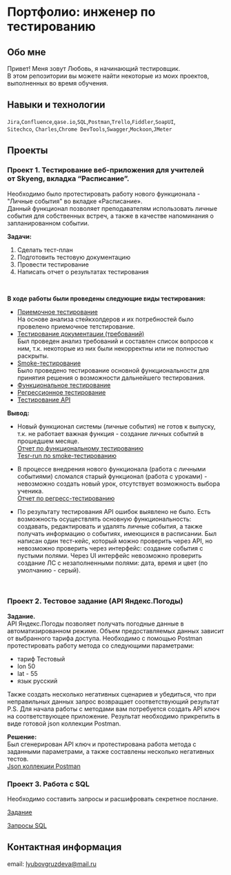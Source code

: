 # Портфолио: инженер по тестированию

## Обо мне 

Привет! Меня зовут Любовь, я начинающий тестировщик. <br>
В этом репозитории вы можете найти некоторые из моих проектов, выполненных во время обучения.
<br>

## Навыки и технологии
``Jira``,``Confluence``,``qase.io``,``SQL``,``Postman``,``Trello``,``Fiddler``,``SoapUI``,<br>
``Sitechco``, ``Charles``,``Chrome DevTools``,``Swagger``,``Mockoon``,``JMeter`` <br>

## Проекты
### **Проект 1. Тестирование веб-приложения для учителей от Skyeng, вкладка “Расписание”.** <br>

  
Необходимо было протестировать работу нового функционала - "Личные события" во вкладке «Расписание». <br>
Данный функционал позволяет преподавателям использовать личные события для собственных встреч, а также в качестве напоминания о запланированном событии. 


**Задачи:**<br>
<ol>
  <li> Сделать тест-план</li>
  <li> Подготовить тестовую документацию</li>
  <li> Провести тестирование</li>
  <li> Написать отчет о результатах тестирования</li>
</ol> <br>

**В ходе работы были проведены следующие виды тестирования:**<br>
- [Приемочное тестирование](https://github.com/StrepukhovskayaLK/Tester/blob/main/Проект%20№1/Приемочное%20тестирование.pdf) <br>
На основе анализа стейкхолдеров и их потребностей было провелено приемочное тетстирование.<br>
- [Тестирование документации (требований)](https://github.com/StrepukhovskayaLK/Tester/blob/main/Проект%20№1/Тестирование%20документации.md) <br>
Был проведен анализ требований и составлен список вопросов к ним, т.к. некоторые из них были некорректны или не полностью раскрыты.<br>
- [Smoke-тестирование](https://github.com/StrepukhovskayaLK/Tester/blob/main/Проект%20№1/Smoke-тестирование.pdf) <br>
Было проведено тестирование основной функциональности для принятия решения о возможности дальнейшего тестирования.
- [Функциональное тестирование](https://github.com/StrepukhovskayaLK/Tester/blob/main/Проект%20№1/Функциональный%20чек-лист%20для%20новой%20функции%20(личные%20события).ru.pdf) <br>
- [Регрессионное тестирование](https://github.com/StrepukhovskayaLK/Tester/blob/main/Проект%20№1/Регресс%20тестирование.pdf) <br>
- [Тестирование API](https://github.com/StrepukhovskayaLK/Tester/blob/main/Проект%20№1/Тестирование%20API.json) <br>


**Вывод:**

- Новый функционал системы (личные события) не готов к выпуску, т.к. не работает важная функция - создание личных событий в прошедшем месяце. <br>
[Отчет по функциональному тестированию](https://github.com/StrepukhovskayaLK/Tester/blob/main/Проект%20№1/Отчет%20по%20новому%20функционалу%20(личные%20события).pdf) <br>
[Tesr-run по smoke-тестированию](https://github.com/StrepukhovskayaLK/Tester/blob/main/Проект%20№1/Test-run%20по%20smoke-тестированию.pdf) 

- В процессе внедрения нового функционала (работа с личными событиями) сломался старый функционал (работа с уроками) - невозможно создать новый урок, отсутствует возможность выбора ученика.<br>
[Отчет по регресс-тестированию](https://github.com/StrepukhovskayaLK/Tester/blob/main/Проект%20№1/Отчет%20по%20регресс-тестированию.pdf) <br>

- По результату тестирования API ошибок выявлено не было. Есть возможность осуществлять основную функциональность: создавать, редактировать и удалять личные события, а также получать информацию о событиях, имеющихся в расписании.
Был написан один тест-кейс, который можно проверить через API, но невозможно проверить через интерфейс: создание события с пустыми полями. Через UI интерфейс невозможно проверить создание ЛС с незаполненными полями: дата, время и цвет (по умолчанию - серый).

<br> 

### **Проект 2. Тестовое задание (API Яндекс.Погоды)**

**Задание.**<br>
API Яндекс.Погоды позволяет получать погодные данные в автоматизированном режиме. Объем предоставляемых данных зависит от выбранного тарифа доступа.
Необходимо с помощью Postman протестировать работу метода со следующими параметрами:<br>

- тариф Тестовый
- lon 50
- lat - 55
- язык русский

Также создать несколько негативных сценариев и убедиться, что при неправильных данных запрос возвращает соответствующий результат
P.S. Для начала работы с методами вам потребуется создать API ключ на соответствующее приложение.
Результат необходимо прикрепить в виде готовой json коллекции Postman.

**Решение:**<br>
Был сгенерирован API ключ и протестирована работа метода с заданными параметрами, а также составлены несколько негативных тестов.<br>
[Json коллекции Postman](https://github.com/StrepukhovskayaLK/Tester/blob/main/Проект%20№2/Attestation.postman_collection.json) <br>

### **Проект 3. Работа с SQL** <br>
Необходимо составить запросы и расшифровать секретное послание.<br>

[Задание](https://github.com/StrepukhovskayaLK/Tester/blob/main/Проект%20№3/Финальное%20задание%20SQL.pdf) <br>

[Запросы SQL](https://github.com/StrepukhovskayaLK/Tester/blob/main/Проект%20№3/запросы_формат%20sql.sql) <br>


## Контактная информация
email: lyubovgruzdeva@mail.ru
